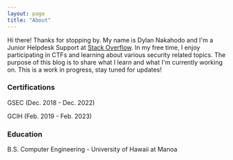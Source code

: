 ```yaml
---
layout: page
title: "About"
---
```


Hi there! Thanks for stopping by. My name is Dylan Nakahodo and I'm a Junior Helpdesk Support at [Stack Overflow](https://stackoverflow.com/). In my free time, I enjoy participating in CTFs and learning about various security related topics. The purpose of this blog is to share what I learn and what I'm currently working on. This is a work in progress, stay tuned for updates!

### Certifications
GSEC (Dec. 2018 - Dec. 2022)

GCIH (Feb. 2019 - Feb. 2023)

### Education
B.S. Computer Engineering - University of Hawaii at Manoa
